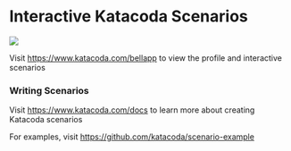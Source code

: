 # Interactive Katacoda Scenarios

[![](http://shields.katacoda.com/katacoda/bellapp/count.svg)](https://www.katacoda.com/bellapp "Get your profile on Katacoda.com")

Visit https://www.katacoda.com/bellapp to view the profile and interactive scenarios

### Writing Scenarios
Visit https://www.katacoda.com/docs to learn more about creating Katacoda scenarios

For examples, visit https://github.com/katacoda/scenario-example

